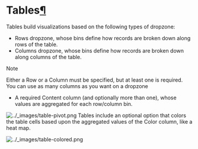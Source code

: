 Tables[¶](#tables "Permalink to this heading")
==============================================


Tables build visualizations based on the following types of dropzone:


* Rows dropzone, whose bins define how records are broken down along rows of the table.
* Columns dropzone, whose bins define how records are broken down along columns of the table.



Note



Either a Row or a Column must be specified, but at least one is required.
You can use as many columns as you want on a dropzone


* A required Content column (and optionally more than one), whose values are aggregated for each row/column bin.


![../_images/table-pivot.png](../_images/table-pivot.png)
Tables include an optional option that colors the table cells based upon the aggregated values of the Color column, like a heat map.


![../_images/table-colored.png](../_images/table-colored.png)